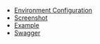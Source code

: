 * [Environment Configuration](simple-admin/en/docs/env_setting.md)
* [Screenshot](simple-admin/en/docs/screenshot.md)
* [Example](simple-admin/en/docs/quick_develop_example.md)
* [Swagger](simple-admin/en/docs/swagger.md)